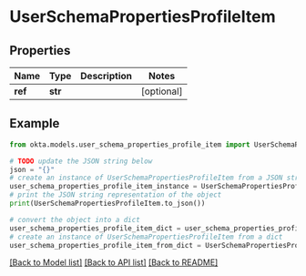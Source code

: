 # UserSchemaPropertiesProfileItem


## Properties

Name | Type | Description | Notes
------------ | ------------- | ------------- | -------------
**ref** | **str** |  | [optional] 

## Example

```python
from okta.models.user_schema_properties_profile_item import UserSchemaPropertiesProfileItem

# TODO update the JSON string below
json = "{}"
# create an instance of UserSchemaPropertiesProfileItem from a JSON string
user_schema_properties_profile_item_instance = UserSchemaPropertiesProfileItem.from_json(json)
# print the JSON string representation of the object
print(UserSchemaPropertiesProfileItem.to_json())

# convert the object into a dict
user_schema_properties_profile_item_dict = user_schema_properties_profile_item_instance.to_dict()
# create an instance of UserSchemaPropertiesProfileItem from a dict
user_schema_properties_profile_item_from_dict = UserSchemaPropertiesProfileItem.from_dict(user_schema_properties_profile_item_dict)
```
[[Back to Model list]](../README.md#documentation-for-models) [[Back to API list]](../README.md#documentation-for-api-endpoints) [[Back to README]](../README.md)


